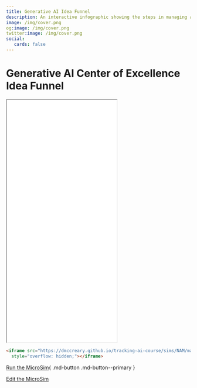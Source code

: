 ```yaml
---
title: Generative AI Idea Funnel
description: An interactive infographic showing the steps in managing a GenAI Center of Excellence
image: /img/cover.png
og:image: /img/cover.png
twitter:image: /img/cover.png
social:
   cards: false
---
```


# Generative AI Center of Excellence Idea Funnel

<iframe src="./main.html" height="660px" scrolling="no"
  style="overflow: hidden;"></iframe>

```html
<iframe src="https://dmccreary.github.io/tracking-ai-course/sims/NAM/main.html"  height="450px" scrolling="no"
  style="overflow: hidden;"></iframe>
```

[Run the MicroSim](./main.html){ .md-button .md-button--primary }

[Edit the MicroSim]()
